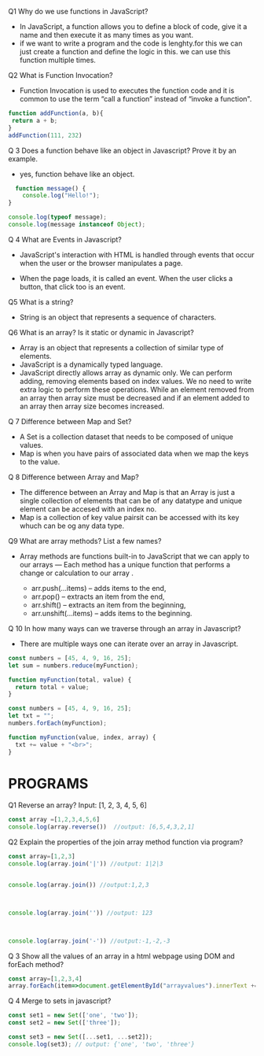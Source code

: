 

Q1 Why do we use functions in JavaScript?
  * In JavaScript, a function allows you to define a block of code, give it a name and then execute it as many times as you want.
   * if we want to write a program and the code is lenghty.for this we can just create a function and define the logic in this. we can use this function multiple times.
   
Q2 What is Function Invocation?
   * Function Invocation is used to executes the function code and it is common to use the term “call a function” instead of “invoke a function".
   ```javascript
   function addFunction(a, b){
    return a + b;
   }
addFunction(111, 232)

```

Q 3 Does a function behave like an object in Javascript? Prove it by an example.
 * yes, function behave like an object.
```javascript
  function message() {
    console.log("Hello!");
}

console.log(typeof message);             
console.log(message instanceof Object);
```    

Q 4 What are Events in Javascript?
* JavaScript's interaction with HTML is handled through events that occur when the user or the browser manipulates a page.

 * When the page loads, it is called an event. When the user clicks a button, that click too is an event.

 Q5 What is a string?
 * String is an object that represents a sequence of characters. 


 Q6 What is an array? Is it static or dynamic in Javascript?
 * Array is an object that represents a collection of similar type of elements.
 * JavaScript is a dynamically typed language.
 * JavaScript directly allows array as dynamic only. We can perform adding, removing elements based on index values. We no need to write extra logic to perform these operations. While an element removed from an array then array size must be decreased and if an element added to an array then array size becomes increased. 

 Q 7 Difference between Map and Set?
 * A Set is a collection dataset that needs to be composed of unique values.
 * Map is when you have pairs of associated data when we map the keys to the value.

 Q 8 Difference between Array and Map?
 * The difference between an Array and Map is that an Array is just a single collection of elements that can be of any datatype and unique element can be accesed with an index no.
 * Map is a collection of key value pairsit can be accessed with its key whuch can be og any data type.

 Q9 What are array methods? List a few names?
 * Array methods are functions built-in to JavaScript that we can apply to our arrays — Each method has a unique function that performs a change or calculation to our array .

     * arr.push(...items) – adds items to the end,
     *  arr.pop() – extracts an item from the end,
     * arr.shift() – extracts an item from the beginning,
     * arr.unshift(...items) – adds items to the beginning.

Q 10 In how many ways can we traverse through an array in Javascript?
* There are multiple ways one can iterate over an array in Javascript.
```javascript
const numbers = [45, 4, 9, 16, 25];
let sum = numbers.reduce(myFunction);

function myFunction(total, value) {
  return total + value;
}
```
```javascript
const numbers = [45, 4, 9, 16, 25];
let txt = "";
numbers.forEach(myFunction);

function myFunction(value, index, array) {
  txt += value + "<br>";
}
```

# PROGRAMS
Q1 Reverse an array? Input: [1, 2, 3, 4, 5, 6]
```javascript
const array =[1,2,3,4,5,6]
console.log(array.reverse())  //output: [6,5,4,3,2,1]
```

Q2 Explain the properties of the join array method function via program?
```javascript 
const array=[1,2,3]
console.log(array.join('|')) //output: 1|2|3


console.log(array.join()) //output:1,2,3



console.log(array.join('')) //output: 123



console.log(array.join('-')) //output:-1,-2,-3
```

Q 3 Show all the values of an array in a html webpage using DOM and forEach method?
```javascript
const array=[1,2,3,4]
array.forEach(item=>document.getElementById("arrayvalues").innerText +=item)
```

Q 4 Merge to sets in javascript?
```javascript
const set1 = new Set(['one', 'two']);
const set2 = new Set(['three']);

const set3 = new Set([...set1, ...set2]);
console.log(set3); // output: {'one', 'two', 'three'}
```

